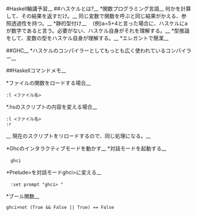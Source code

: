 #Haskell輪講予習__
##ハスケルとは?__
*関数プログラミング言語__
何かを計算して、その結果を返すだけ。__
同じ変数で関数を呼ぶと同じ結果がかえる、参照透過性を持つ。__
*静的型付け__
　(例)a=5+4と言った場合に、ハスケルにaが数字であると言う。必要がない、ハスケル自身がそれを理解する。__
*型推論をして、変数の型をハスケル自身が理解する。__
*エレガントで簡潔__

##GHC__
*ハスケルのコンパイラーとしてもっとも広く使われているコンパイラー__

##Haskellコマンドメモ__

*ファイルの関数をロードする場合__
```
:l <ファイル名>
```

*.hsのスクリプトの内容を変える場合__
```
:l <ファイル名>
:r
```
__
現在のスクリプトをリロードするので、同じ処理になる。__

*Ghcのインタラクティブモードを動かす__
*対話モードを起動する__
```
　ghci
 ```

*Prelude>を対話モードghci>に変える__
```
　:set prompt "ghci> "
```
*ブール関数__
```
ghci>not (True && False || True) == False
```

